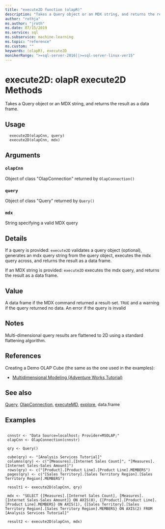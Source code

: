 ```yaml
---
title: "execute2D function (olapR)"
description: "Takes a Query object or an MDX string, and returns the result as a data frame."
author: "rothja"
ms.author: "jroth"
ms.date: 07/15/2019
ms.service: sql
ms.subservice: machine-learning
ms.topic: "reference"
ms.custom: ""
keywords: (olapR), execute2D
monikerRange: ">=sql-server-2016||>=sql-server-linux-ver15"
---
```



# execute2D: olapR execute2D Methods 



Takes a Query object or an MDX string, and returns the result as a data frame.



## Usage

```   
  execute2D(olapCnn, query)
  execute2D(olapCnn, mdx)

```


## Arguments



### `olapCnn`
 Object of class "OlapConnection" returned by `OlapConnection()` 


### `query`
 Object of class "Query" returned by `Query()` 


### `mdx`
 String specifying a valid MDX query 




## Details

If a query is provided:
`execute2D` validates a query object (optional), generates an mdx query string from the query object, executes the mdx query across, and returns the result as a data frame.

If an MDX string is provided:
`execute2D` executes the mdx query, and returns the result as a data frame.



## Value

A data frame if the MDX command returned a result-set. 
`TRUE` and a warning if the query returned no data. 
An error if the query is invalid


## Notes

Multi-dimensional query results are flattened to 2D using a standard flattening algorithm.



## References

Creating a Demo OLAP Cube (the same as the one used in the examples):

- [Multidimensional Modeling (Adventure Works Tutorial)](/analysis-services/multidimensional-tutorial/multidimensional-modeling-adventure-works-tutorial)




## See also

[Query](Query.md), [OlapConnection](OlapConnection.md), [executeMD](ExecuteMD.md), [explore](Explore.md), data.frame


## Examples

 ```

  cnnstr <- "Data Source=localhost; Provider=MSOLAP;"
  olapCnn <- OlapConnection(cnnstr)

  qry <- Query()

  cube(qry) <- "[Analysis Services Tutorial]"
  columns(qry) <- c("[Measures].[Internet Sales Count]", "[Measures].[Internet Sales-Sales Amount]")
  rows(qry) <- c("[Product].[Product Line].[Product Line].MEMBERS") 
  pages(qry) <- c("[Sales Territory].[Sales Territory Region].[Sales Territory Region].MEMBERS")

  result1 <- execute2D(olapCnn, qry)

  mdx <- "SELECT {[Measures].[Internet Sales Count], [Measures].[Internet Sales-Sales Amount]} ON AXIS(0), {[Product].[Product Line].[Product Line].MEMBERS} ON AXIS(1), {[Sales Territory].[Sales Territory Region].[Sales Territory Region].MEMBERS} ON AXIS(2) FROM [Analysis Services Tutorial]"

  result2 <- execute2D(olapCnn, mdx)
```
